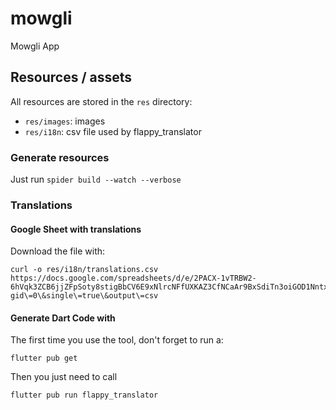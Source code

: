 # mowgli

Mowgli App

## Resources / assets

All resources are stored in the `res` directory:

- `res/images`: images
- `res/i18n`: csv file used by flappy_translator

### Generate resources

Just run `spider build --watch --verbose`

### Translations

#### Google Sheet with translations

Download the file with:

```
curl -o res/i18n/translations.csv https://docs.google.com/spreadsheets/d/e/2PACX-1vTRBW2-6hVqk3ZCB6jjZFpSoty8stigBbCV6E9xNlrcNFfUXKAZ3CfNCaAr9BxSdiTn3oiGOD1Nntx6/pub\?gid\=0\&single\=true\&output\=csv
```

#### Generate Dart Code with

The first time you use the tool, don't forget to run a:

```
flutter pub get
```

Then you just need to call

```
flutter pub run flappy_translator
```